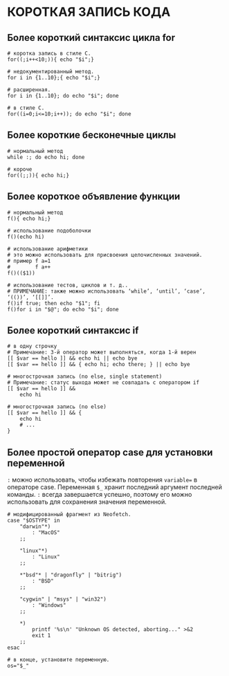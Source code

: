 # КОРОТКАЯ ЗАПИСЬ КОДА

## Более короткий синтаксис цикла for

```shell
# коротка запись в стиле С.
for((;i++<10;)){ echo "$i";}

# недокументированный метод.
for i in {1..10};{ echo "$i";}

# расширенная.
for i in {1..10}; do echo "$i"; done

# в стиле С.
for((i=0;i<=10;i++)); do echo "$i"; done
```

## Более короткие бесконечные циклы

```shell
# нормальный метод
while :; do echo hi; done

# короче
for((;;)){ echo hi;}
```

## Более короткое объявление функции

```shell
# нормальный метод
f(){ echo hi;}

# использование подоболочки
f()(echo hi)

# использование арифметики
# это можно использовать для присвоения целочисленных значений.
# пример f a=1
#        f a++
f()(($1))

# использование тестов, циклов и т. д..
# ПРИМЕЧАНИЕ: также можно использовать ‘while’, ‘until’, ‘case’, ‘(())’, ‘[[]]’.
f()if true; then echo "$1"; fi
f()for i in "$@"; do echo "$i"; done
```

## Более короткий синтаксис if

```shell
# в одну строчку
# Примечание: 3-й оператор может выполняться, когда 1-й верен
[[ $var == hello ]] && echo hi || echo bye
[[ $var == hello ]] && { echo hi; echo there; } || echo bye

# многострочная запись (no else, single statement)
# Примечание: статус выхода может не совпадать с оператором if
[[ $var == hello ]] &&
    echo hi

# многострочная запись (no else)
[[ $var == hello ]] && {
    echo hi
    # ...
}
```

## Более простой оператор case для установки переменной

`:` можно использовать, чтобы избежать повторения `variable=` в операторе case. Переменная `$_` хранит последний аргумент последней команды. `:` всегда завершается успешно, поэтому его можно использовать для сохранения значения переменной.

```shell
# модифицированный фрагмент из Neofetch.
case "$OSTYPE" in
    "darwin"*)
        : "MacOS"
    ;;

    "linux"*)
        : "Linux"
    ;;

    *"bsd"* | "dragonfly" | "bitrig")
        : "BSD"
    ;;

    "cygwin" | "msys" | "win32")
        : "Windows"
    ;;

    *)
        printf '%s\n' "Unknown OS detected, aborting..." >&2
        exit 1
    ;;
esac

# в конце, установите переменную.
os="$_"
```

<!-- CHAPTER END -->

